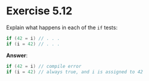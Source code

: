 # Exercise 5.12

Explain what happens in each of the `if` tests:

```cpp
if (42 = i) // . . .
if (i = 42) // . . .
```

**Answer**:

```cpp
if (42 = i) // compile error
if (i = 42) // always true, and i is assigned to 42
```
